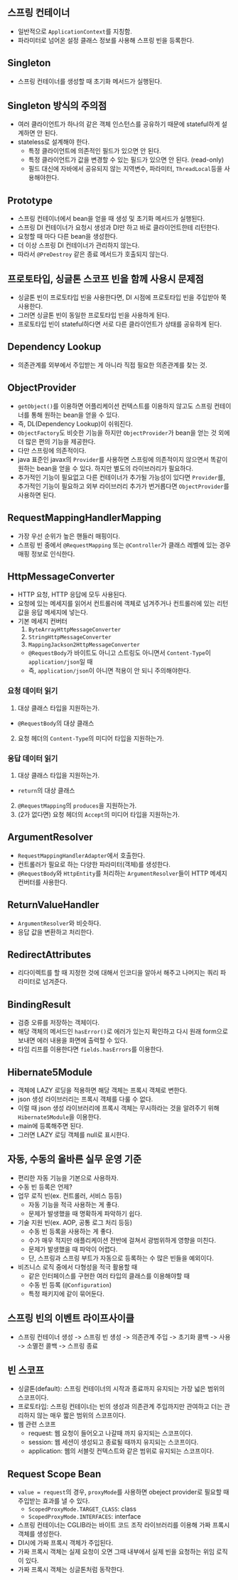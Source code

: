 ## 스프링 컨테이너
- 일반적으로 `ApplicationContext`를 지칭함.
- 파라미터로 넘어온 설정 클래스 정보를 사용해 스프링 빈을 등록한다.

## Singleton
- 스프링 컨테이너를 생성할 때 초기화 메서드가 실행된다.

## Singleton 방식의 주의점
- 여러 클라이언트가 하나의 같은 객체 인스턴스를 공유하기 때문에 stateful하게 설계하면 안 된다.
- stateless로 설계해야 한다.
  - 특정 클라이언트에 의존적인 필드가 있으면 안 된다.
  - 특정 클라이언트가 값을 변경할 수 있는 필드가 있으면 안 된다. (read-only)
  - 필드 대신에 자바에서 공유되지 않는 지역변수, 파라미터, `ThreadLocal`등을 사용해야한다.

## Prototype
- 스프링 컨테이너에서 bean을 얻을 때 생성 및 초기화 메서드가 실행된다.
- 스프링 DI 컨테이너가 요청시 생성과 DI만 하고 바로 클라이언트한테 리턴한다.
- 요청할 때 마다 다른 bean을 생성한다.
- 더 이상 스프링 DI 컨테이너가 관리하지 않는다.
- 따라서 `@PreDestroy` 같은 종료 메서드가 호출되지 않는다.

## 프로토타입, 싱글톤 스코프 빈을 함께 사용시 문제점
- 싱글톤 빈이 프로토타입 빈을 사용한다면, DI 시점에 프로토타입 빈을 주입받아 쭉 사용한다.
- 그러면 싱글톤 빈이 동일한 프로토타입 빈을 사용하게 된다.
- 프로토타입 빈이 stateful하다면 서로 다른 클라이언트가 상태를 공유하게 된다.

## Dependency Lookup
- 의존관계를 외부에서 주입받는 게 아니라 직접 필요한 의존관계를 찾는 것.

## ObjectProvider
- `getObject()`를 이용하면 어플리케이션 컨텍스트를 이용하지 않고도 스프링 컨테이너를 통해 원하는 bean을 얻을 수 있다.
- 즉, DL(Dependency Lookup)이 쉬워진다.
- `ObjectFactory`도 비슷한 기능을 하지만 `ObjectProvider`가 bean을 얻는 것 외에 더 많은 편의 기능을 제공한다.
- 다만 스프링에 의존적이다.
- java 표준인 javax의 `Provider`를 사용하면 스프링에 의존적이지 않으면서 똑같이 원하는 bean을 얻을 수 있다. 하지만 별도의 라이브러리가 필요하다.
- 추가적인 기능이 필요없고 다른 컨테이너가 추가될 가능성이 있다면 `Provider`를, 추가적인 기능이 필요하고 외부 라이브러리 추가가 번거롭다면 `ObjectProvider`를 사용하면 된다.

## RequestMappingHandlerMapping
- 가장 우선 순위가 높은 핸들러 매핑이다.
- 스프링 빈 중에서 `@RequestMapping` 또는 `@Controller`가 클래스 레벨에 있는 경우 매핑 정보로 인식한다.

## HttpMessageConverter
- HTTP 요청, HTTP 응답에 모두 사용된다.
- 요청에 있는 메세지를 읽어서 컨트롤러에 객체로 넘겨주거나 컨트롤러에 있는 리턴값을 응답 메세지에 넣는다.
- 기본 메세지 컨버터
  1. `ByteArrayHttpMessageConverter`
  2. `StringHttpMessageConverter`
  3. `MappingJackson2HttpMessageConverter`
    - `@RequestBody`가 바이트도 아니고 스트링도 아니면서 `Content-Type`이 `application/json`일 때
    - 즉, `application/json`이 아니면 적용이 안 되니 주의해야한다.

### 요청 데이터 읽기
1. 대상 클래스 타입을 지원하는가.
  - `@RequestBody`의 대상 클래스
2. 요청 헤더의 `Content-Type`의 미디어 타입을 지원하는가.

### 응답 데이터 읽기
1. 대상 클래스 타입을 지원하는가.
  - `return`의 대상 클래스
2. `@RequestMapping`의 `produces`을 지원하는가.
3. (2가 없다면) 요청 헤더의 `Accept`의 미디어 타입을 지원하는가.

## ArgumentResolver
- `RequestMappingHandlerAdapter`에서 호출한다.
- 컨트롤러가 필요로 하는 다양한 파라미터(객체)를 생성한다.
- `@RequestBody`와 `HttpEntity`를 처리하는 `ArgumentResolver`들이 HTTP 메세지 컨버터를 사용한다.

## ReturnValueHandler
- `ArgumentResolver`와 비슷하다.
- 응답 값을 변환하고 처리한다.

## RedirectAttributes
- 리다이렉트를 할 때 지정한 것에 대해서 인코디을 알아서 해주고 나머지는 쿼리 파라미터로 넘겨준다.

## BindingResult
- 검증 오류를 저장하는 객체이다.
- 해당 객체의 메서드인 `hasError()`로 에러가 있는지 확인하고 다시 원래 form으로 보내면 에러 내용을 화면에 출력할 수 있다.
- 타임 리프를 이용한다면 `fields.hasErrors`를 이용한다.

## Hibernate5Module
- 객체에 LAZY 로딩을 적용하면 해당 객체는 프록시 객체로 변한다.
- json 생성 라이브러리는 프록시 객체를 다룰 수 없다.
- 이럴 때 json 생성 라이브러리에 프록시 객체는 무시하라는 것을 알려주기 위해 `Hibernate5Module`을 이용한다.
- main에 등록해주면 된다.
- 그러면 LAZY 로딩 객체를 null로 표시한다.

## 자동, 수동의 올바른 실무 운영 기준
- 편리한 자동 기능을 기본으로 사용하자.
- 수동 빈 등록은 언제?
- 업무 로직 빈(ex. 컨트롤러, 서비스 등등)
  - 자동 기능을 적극 사용하는 게 좋다.
  - 문제가 발생했을 때 명확하게 파악하기 쉽다.
- 기술 지원 빈(ex. AOP, 공통 로그 처리 등등)
  - 수동 빈 등록을 사용하는 게 좋다.
  - 수가 매우 적지만 애플리케이션 전반에 걸쳐서 광범위하게 영향을 미친다.
  - 문제가 발생했을 때 파악이 어렵다.
  - 단, 스프링과 스프링 부트가 자동으로 등록하는 수 많은 빈들을 예외이다.
- 비즈니스 로직 중에서 다형성을 적극 활용할 때
  - 같은 인터페이스를 구현한 여러 타입의 클래스를 이용해야할 때
  - 수동 빈 등록 (`@Configuration`)
  - 특정 패키지에 같이 묶어둔다.

## 스프링 빈의 이벤트 라이프사이클
- 스프링 컨테이너 생성 -> 스프링 빈 생성 -> 의존관계 주입 -> 초기화 콜백 -> 사용 -> 소멸전 콜백 -> 스프링 종료

## 빈 스코프
- 싱글톤(default): 스프링 컨테이너의 시작과 종료까지 유지되는 가장 넓은 범위의 스코프이다.
- 프로토타입: 스프링 컨테이너는 빈의 생성과 의존관계 주입까지만 관여하고 더는 관리하지 않는 매우 짧은 범위의 스코프이다.
- 웹 관련 스코프
  - request: 웹 요청이 들어오고 나갈때 까지 유지되는 스코프이다.
  - session: 웹 세션이 생성되고 종료될 때까지 유지되는 스코프이다.
  - application: 웹의 서블릿 컨텍스트와 같은 범위로 유지되는 스코프이다.

## Request Scope Bean
- `value = request`의 경우, `proxyMode`를 사용하면 obeject provider로 필요할 때 주입받는 효과를 낼 수 있다.
  - `ScopedProxyMode.TARGET_CLASS`: class
  - `ScopedProxyMode.INTERFACES`: interface
- 스프링 컨테이너는 CGLIB라는 바이트 코드 조작 라이브러리를 이용해 가짜 프록시 객체를 생성한다.
- DI시에 가짜 프록시 객체가 주입된다.
- 가짜 프록시 객체는 실제 요청이 오면 그때 내부에서 실제 빈을 요청하는 위임 로직이 있다.
- 가짜 프록시 객체는 싱글톤처럼 동작한다.
